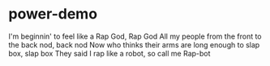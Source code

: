# power-demo

I'm beginnin' to feel like a Rap God, Rap God
All my people from the front to the back nod, back nod
Now who thinks their arms are long enough to slap box, slap box
They said I rap like a robot, so call me Rap-bot
